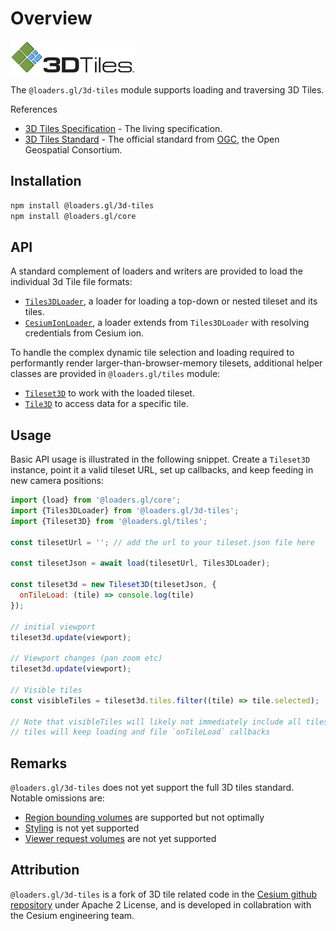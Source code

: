 # Overview

![logo](./images/3d-tiles-small.png)

The `@loaders.gl/3d-tiles` module supports loading and traversing 3D Tiles.

References

- [3D Tiles Specification](https://github.com/AnalyticalGraphicsInc/3d-tiles) - The living specification.
- [3D Tiles Standard](https://www.opengeospatial.org/standards/3DTiles) - The official standard from [OGC](https://www.opengeospatial.org/), the Open Geospatial Consortium.

## Installation

```bash
npm install @loaders.gl/3d-tiles
npm install @loaders.gl/core
```

## API

A standard complement of loaders and writers are provided to load the individual 3d Tile file formats:

- [`Tiles3DLoader`](/docs/modules/3d-tiles/api-reference/tiles-3d-loader), a loader for loading a top-down or nested tileset and its tiles.
- [`CesiumIonLoader`](/docs/modules/3d-tiles/api-reference/cesium-ion-loader), a loader extends from `Tiles3DLoader` with resolving credentials from Cesium ion.

To handle the complex dynamic tile selection and loading required to performantly render larger-than-browser-memory tilesets, additional helper classes are provided in `@loaders.gl/tiles` module:

- [`Tileset3D`](/docs/modules/tiles/api-reference/tileset-3d) to work with the loaded tileset.
- [`Tile3D`](/docs/modules/tiles/api-reference/tile-3d) to access data for a specific tile.

## Usage

Basic API usage is illustrated in the following snippet. Create a `Tileset3D` instance, point it a valid tileset URL, set up callbacks, and keep feeding in new camera positions:

```js
import {load} from '@loaders.gl/core';
import {Tiles3DLoader} from '@loaders.gl/3d-tiles';
import {Tileset3D} from '@loaders.gl/tiles';

const tilesetUrl = ''; // add the url to your tileset.json file here

const tilesetJson = await load(tilesetUrl, Tiles3DLoader);

const tileset3d = new Tileset3D(tilesetJson, {
  onTileLoad: (tile) => console.log(tile)
});

// initial viewport
tileset3d.update(viewport);

// Viewport changes (pan zoom etc)
tileset3d.update(viewport);

// Visible tiles
const visibleTiles = tileset3d.tiles.filter((tile) => tile.selected);

// Note that visibleTiles will likely not immediately include all tiles
// tiles will keep loading and file `onTileLoad` callbacks
```

## Remarks

`@loaders.gl/3d-tiles` does not yet support the full 3D tiles standard. Notable omissions are:

- [Region bounding volumes](https://github.com/AnalyticalGraphicsInc/3d-tiles/tree/master/specification#bounding-volume) are supported but not optimally
- [Styling](https://github.com/AnalyticalGraphicsInc/3d-tiles/tree/master/specification/Styling) is not yet supported
- [Viewer request volumes](https://github.com/AnalyticalGraphicsInc/3d-tiles/tree/master/specification#viewer-request-volume) are not yet supported

## Attribution

`@loaders.gl/3d-tiles` is a fork of 3D tile related code in the [Cesium github repository](https://github.com/AnalyticalGraphicsInc/cesium) under Apache 2 License, and is developed in collabration with the Cesium engineering team.
